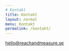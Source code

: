 ```yaml
---
# Kontakt
title: Kontakt
layout: normal
menu: Kontakt
permalink: /kontakt/
---
```


hello@reachandmeasure.se
